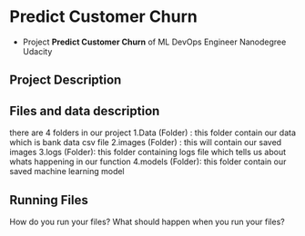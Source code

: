 # Predict Customer Churn

- Project **Predict Customer Churn** of ML DevOps Engineer Nanodegree Udacity

## Project Description


## Files and data description
there are 4 folders in our project
  1.Data (Folder) : this folder contain our data which is bank data csv     file
  2.images (Folder) : this will contain our saved images
  3.logs (Folder): this folder containing logs file which tells us about     whats happening in our function
  4.models (Folder): this folder contain our saved machine learning         model
  
  


## Running Files
How do you run your files? What should happen when you run your files?



